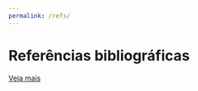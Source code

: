 ```yaml
---
permalink: /refs/
---
```


# Referências bibliográficas

[Veja mais](/sub-conteudo)
<!--stackedit_data:
eyJoaXN0b3J5IjpbMzI0ODUyOTg3LDMyNDg1Mjk4NywtODMyMD
Y3NDE3XX0=
-->